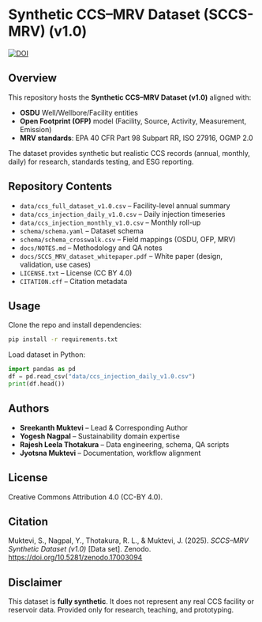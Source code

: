 # Synthetic CCS–MRV Dataset (SCCS-MRV) (v1.0)

[![DOI](https://zenodo.org/badge/DOI/10.5281/zenodo.17003094.svg)](https://doi.org/10.5281/zenodo.17003094)

## Overview
This repository hosts the **Synthetic CCS–MRV Dataset (v1.0)** aligned with:
- **OSDU** Well/Wellbore/Facility entities
- **Open Footprint (OFP)** model (Facility, Source, Activity, Measurement, Emission)
- **MRV standards**: EPA 40 CFR Part 98 Subpart RR, ISO 27916, OGMP 2.0

The dataset provides synthetic but realistic CCS records (annual, monthly, daily) for research, standards testing, and ESG reporting.

## Repository Contents
- `data/ccs_full_dataset_v1.0.csv` – Facility-level annual summary
- `data/ccs_injection_daily_v1.0.csv` – Daily injection timeseries
- `data/ccs_injection_monthly_v1.0.csv` – Monthly roll-up
- `schema/schema.yaml` – Dataset schema
- `schema/schema_crosswalk.csv` – Field mappings (OSDU, OFP, MRV)
- `docs/NOTES.md` – Methodology and QA notes
- `docs/SCCS_MRV_dataset_whitepaper.pdf` – White paper (design, validation, use cases)
- `LICENSE.txt` – License (CC BY 4.0)
- `CITATION.cff` – Citation metadata

## Usage
Clone the repo and install dependencies:
```bash
pip install -r requirements.txt
```

Load dataset in Python:
```python
import pandas as pd
df = pd.read_csv("data/ccs_injection_daily_v1.0.csv")
print(df.head())
```

## Authors
- **Sreekanth Muktevi** – Lead & Corresponding Author
- **Yogesh Nagpal** – Sustainability domain expertise
- **Rajesh Leela Thotakura** – Data engineering, schema, QA scripts
- **Jyotsna Muktevi** – Documentation, workflow alignment

## License
Creative Commons Attribution 4.0 (CC-BY 4.0).

## Citation
Muktevi, S., Nagpal, Y., Thotakura, R. L., & Muktevi, J. (2025). *SCCS–MRV Synthetic Dataset (v1.0)* [Data set]. Zenodo. https://doi.org/10.5281/zenodo.17003094

## Disclaimer
This dataset is **fully synthetic**. It does not represent any real CCS facility or reservoir data. Provided only for research, teaching, and prototyping.
